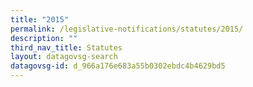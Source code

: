 ```yaml
---
title: "2015"
permalink: /legislative-notifications/statutes/2015/
description: ""
third_nav_title: Statutes
layout: datagovsg-search
datagovsg-id: d_966a176e683a55b0302ebdc4b4629bd5
---
```

